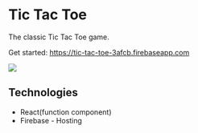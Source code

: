 # Tic Tac Toe

The classic Tic Tac Toe game.

Get started: https://tic-tac-toe-3afcb.firebaseapp.com

![](https://i.imgur.com/QRmKlRR.png)

## Technologies

- React(function component)
- Firebase - Hosting
